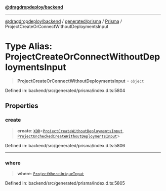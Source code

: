 [**@dragdropdeploy/backend**](../../../../../README.md)

***

[@dragdropdeploy/backend](../../../../../README.md) / [generated/prisma](../../../README.md) / [Prisma](../README.md) / ProjectCreateOrConnectWithoutDeploymentsInput

# Type Alias: ProjectCreateOrConnectWithoutDeploymentsInput

> **ProjectCreateOrConnectWithoutDeploymentsInput** = `object`

Defined in: backend/src/generated/prisma/index.d.ts:5804

## Properties

### create

> **create**: [`XOR`](XOR.md)\<[`ProjectCreateWithoutDeploymentsInput`](ProjectCreateWithoutDeploymentsInput.md), [`ProjectUncheckedCreateWithoutDeploymentsInput`](ProjectUncheckedCreateWithoutDeploymentsInput.md)\>

Defined in: backend/src/generated/prisma/index.d.ts:5806

***

### where

> **where**: [`ProjectWhereUniqueInput`](ProjectWhereUniqueInput.md)

Defined in: backend/src/generated/prisma/index.d.ts:5805
